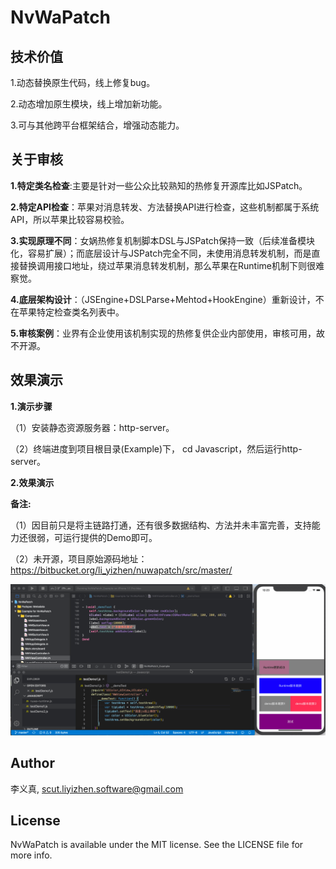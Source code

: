 # NvWaPatch   
 
##  技术价值  

1.动态替换原生代码，线上修复bug。  

2.动态增加原生模块，线上增加新功能。  

3.可与其他跨平台框架结合，增强动态能力。   

## 关于审核   

**1.特定类名检查**:主要是针对一些公众比较熟知的热修复开源库比如JSPatch。   

**2.特定API检查**：苹果对消息转发、方法替换API进行检查，这些机制都属于系统API，所以苹果比较容易校验。 

**3.实现原理不同**：女娲热修复机制脚本DSL与JSPatch保持一致（后续准备模块化，容易扩展）；而底层设计与JSPatch完全不同，未使用消息转发机制，而是直接替换调用接口地址，绕过苹果消息转发机制，那么苹果在Runtime机制下则很难察觉。   

**4.底层架构设计**：（JSEngine+DSLParse+Mehtod+HookEngine）重新设计，不在苹果特定检查类名列表中。  

**5.审核案例**：业界有企业使用该机制实现的热修复供企业内部使用，审核可用，故不开源。    

## 效果演示    

**1.演示步骤**     

（1）安装静态资源服务器：http-server。  

（2）终端进度到项目根目录(Example)下， cd Javascript，然后运行http-server。  

**2.效果演示** 

**备注:**  

（1）因目前只是将主链路打通，还有很多数据结构、方法并未丰富完善，支持能力还很弱，可运行提供的Demo即可。  

（2）未开源，项目原始源码地址：https://bitbucket.org/li_yizhen/nuwapatch/src/master/   

![NVWaPatch](./GitResources/NvWaPatch.gif)

## Author  

李义真, scut.liyizhen.software@gmail.com  

## License  

NvWaPatch is available under the MIT license. See the LICENSE file for more info.  
